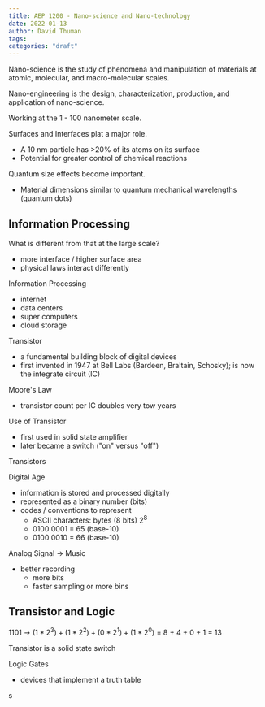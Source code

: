 ```yaml
---
title: AEP 1200 - Nano-science and Nano-technology
date: 2022-01-13
author: David Thuman
tags: 
categories: "draft"
---
```


Nano-science is the study of phenomena and manipulation of materials at atomic, molecular, and macro-molecular scales.

Nano-engineering is the design, characterization, production, and application of nano-science.

Working at the 1 - 100 nanometer scale.

Surfaces and Interfaces plat a major role.
- A 10 nm particle has >20% of its atoms on its surface
- Potential for greater control of chemical reactions

Quantum size effects become important.
- Material dimensions similar to quantum mechanical wavelengths (quantum dots)

## Information Processing

What is different from that at the large scale?
- more interface / higher surface area
- physical laws interact differently

Information Processing
- internet
- data centers
- super computers
- cloud storage

Transistor
- a fundamental building block of digital devices
- first invented in 1947 at Bell Labs (Bardeen, Braltain, Schosky); is now the integrate circuit (IC)

Moore's Law
- transistor count per IC doubles very tow years

Use of Transistor
- first used in solid state amplifier
- later became a switch ("on" versus "off")

Transistors

Digital Age
- information is stored and processed digitally
- represented as a binary number (bits)
- codes / conventions to represent
    - ASCII characters: bytes (8 bits) $2^8$
    - 0100 0001 = 65 (base-10)
    - 0100 0010 = 66 (base-10)

Analog Signal -> Music
- better recording
    - more bits
    - faster sampling or more bins

## Transistor and Logic

1101 -> $(1 * 2^3) + (1 * 2^2) + (0 * 2^1) + (1 * 2^0)$ = 8 + 4 + 0 + 1 = 13

Transistor is a solid state switch

Logic Gates
- devices that implement a truth table

s